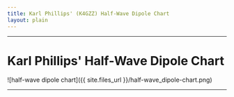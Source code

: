 ```yaml
---
title: Karl Phillips' (K4GZZ) Half-Wave Dipole Chart
layout: plain
---
```

---

# Karl Phillips' Half-Wave Dipole Chart
![half-wave dipole chart]({{ site.files_url }}/half-wave_dipole-chart.png)

---
